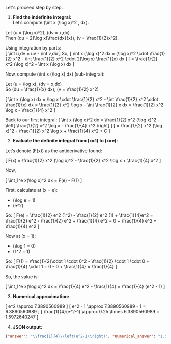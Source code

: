 Let's proceed step by step.

1. **Find the indefinite integral:**  
Let’s compute \(\int x (\log x)^2 \, dx\).

Let \(u = (\log x)^2\), \(dv = x\,dx\).  
Then \(du = 2(\log x)\frac{dx}{x}\), \(v = \frac{1}{2}x^2\).

Using integration by parts:  
\[
\int u\,dv = uv - \int v\,du
\]
So,
\[
\int x (\log x)^2 dx = (\log x)^2 \cdot \frac{1}{2} x^2 - \int \frac{1}{2} x^2 \cdot 2(\log x) \frac{1}{x} dx
\]
\[
= \frac{1}{2} x^2 (\log x)^2 - \int x (\log x) dx
\]

Now, compute \(\int x (\log x) dx\) (sub-integral):

Let \(u = \log x\), \(dv = x\,dx\)  
So \(du = \frac{1}{x} dx\), \(v = \frac{1}{2} x^2\)

\[
\int x (\log x) dx = \log x \cdot \frac{1}{2} x^2 - \int \frac{1}{2} x^2 \cdot \frac{1}{x} dx
= \frac{1}{2} x^2 \log x - \int \frac{1}{2} x dx
= \frac{1}{2} x^2 \log x - \frac{1}{4} x^2
\]

Back to our first integral:
\[
\int x (\log x)^2 dx =
\frac{1}{2} x^2 (\log x)^2 - \left[ \frac{1}{2} x^2 \log x - \frac{1}{4} x^2 \right]
\]
\[
= \frac{1}{2} x^2 (\log x)^2 - \frac{1}{2} x^2 \log x + \frac{1}{4} x^2 + C
\]

2. **Evaluate the definite integral from \(x=1\) to \(x=e\):**

Let’s denote \(F(x)\) as the antiderivative found:

\[
F(x) = \frac{1}{2} x^2 (\log x)^2 - \frac{1}{2} x^2 \log x + \frac{1}{4} x^2
\]

Now,

\[
\int_1^e x(\log x)^2 dx = F(e) - F(1)
\]

First, calculate at \(x = e\):

- \(\log e = 1\)
- \(e^2\)

So:
\[
F(e) = \frac{1}{2} e^2 (1^2) - \frac{1}{2} e^2 (1) + \frac{1}{4}e^2
= \frac{1}{2} e^2 - \frac{1}{2} e^2 + \frac{1}{4} e^2
= 0 + \frac{1}{4} e^2
= \frac{1}{4} e^2
\]

Now at \(x = 1\):

- \(\log 1 = 0\)
- \(1^2 = 1\)

So:
\[
F(1) = \frac{1}{2}\cdot 1 \cdot 0^2 - \frac{1}{2} \cdot 1 \cdot 0 + \frac{1}{4} \cdot 1 = 0 - 0 + \frac{1}{4} = \frac{1}{4}
\]

So, the value is:

\[
\int_1^e x(\log x)^2 dx = \frac{1}{4} e^2 - \frac{1}{4} = \frac{1}{4} (e^2 - 1)
\]

3. **Numerical approximation:**  

\[
e^2 \approx 7.3890560989
\]
\[
e^2 - 1 \approx 7.3890560989 - 1 = 6.3890560989
\]
\[
\frac{1}{4}(e^2-1) \approx 0.25 \times 6.3890560989 = 1.5972640247
\]

4. **JSON output:**

```json
{"answer": "\\frac{1}{4}\\left(e^2-1\\right)", "numerical_answer": "1.5972640247"}
```